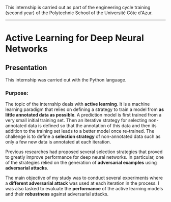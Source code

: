 This internship is carried out as part of the engineering cycle training (second year) of the Polytechnic School of the Université Côte d'Azur.
***
# Active Learning for Deep Neural Networks

## Presentation
This internship was carried out with the Python language.

### Purpose:
The topic of the internship deals with **active learning**. It is a machine learning paradigm that relies on defining a strategy to train a model from **as little annotated data as possible**. A prediction model is first trained from a very small initial training set. Then an iterative strategy for selecting non-annotated data is defined so that the annotation of this data and then its addition to the training set leads to a better model once re-trained.
The challenge is to define a **selection strategy** of non-annotated data such as only a few new data is annotated at each iteration.

Previous researches had proposed several selection strategies that proved to greatly improve performance for deep neural networks. In particular, one of the strategies relied on the generation of **adversarial examples** using **adversarial attacks**.

The main objective of my study was to conduct several experiments where a **different adversarial attack** was used at each iteration in the process. I was also tasked to evaluate the **performance** of the active learning models and their **robustness** against adversarial attacks.
